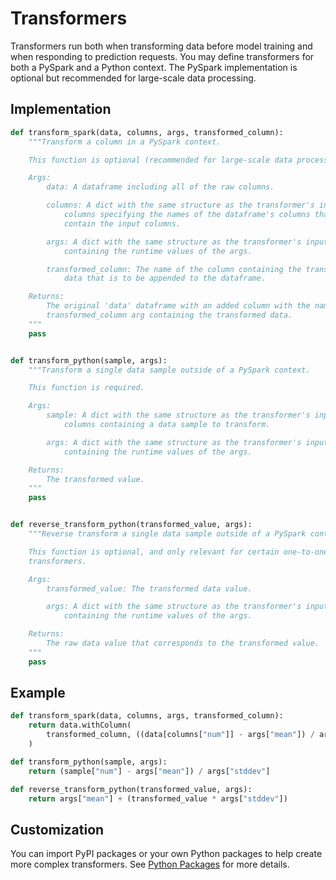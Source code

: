 # Transformers

Transformers run both when transforming data before model training and when responding to prediction requests. You may define transformers for both a PySpark and a Python context. The PySpark implementation is optional but recommended for large-scale data processing.

## Implementation

```python
def transform_spark(data, columns, args, transformed_column):
    """Transform a column in a PySpark context.

    This function is optional (recommended for large-scale data processing).

    Args:
        data: A dataframe including all of the raw columns.

        columns: A dict with the same structure as the transformer's input
            columns specifying the names of the dataframe's columns that
            contain the input columns.

        args: A dict with the same structure as the transformer's input args
            containing the runtime values of the args.

        transformed_column: The name of the column containing the transformed
            data that is to be appended to the dataframe.

    Returns:
        The original 'data' dataframe with an added column with the name of the
        transformed_column arg containing the transformed data.
    """
    pass


def transform_python(sample, args):
    """Transform a single data sample outside of a PySpark context.

    This function is required.

    Args:
        sample: A dict with the same structure as the transformer's input
            columns containing a data sample to transform.

        args: A dict with the same structure as the transformer's input args
            containing the runtime values of the args.

    Returns:
        The transformed value.
    """
    pass


def reverse_transform_python(transformed_value, args):
    """Reverse transform a single data sample outside of a PySpark context.

    This function is optional, and only relevant for certain one-to-one
    transformers.

    Args:
        transformed_value: The transformed data value.

        args: A dict with the same structure as the transformer's input args
            containing the runtime values of the args.

    Returns:
        The raw data value that corresponds to the transformed value.
    """
    pass
```

## Example

```python
def transform_spark(data, columns, args, transformed_column):
    return data.withColumn(
        transformed_column, ((data[columns["num"]] - args["mean"]) / args["stddev"])
    )

def transform_python(sample, args):
    return (sample["num"] - args["mean"]) / args["stddev"]

def reverse_transform_python(transformed_value, args):
    return args["mean"] + (transformed_value * args["stddev"])
```

## Customization

You can import PyPI packages or your own Python packages to help create more complex transformers. See [Python Packages](../advanced/python-packages.md) for more details.
